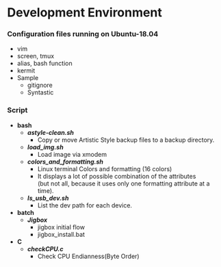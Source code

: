 # Development Environment
### Configuration files running on Ubuntu-18.04
* vim
* screen, tmux
* alias, bash function
* kermit
* Sample
   * gitignore
   * Syntastic

### Script
 * **bash**
   * ***astyle-clean.sh***
     * Copy or move Artistic Style backup files to a backup directory.
   * ***load_img.sh***
     * Load image via xmodem
   * ***colors_and_formatting.sh***
     * Linux terminal Colors and formatting (16 colors)
     * It displays a lot of possible combination of the attributes \
       (but not all, because it uses only one formatting attribute at a time).
   * ***ls_usb_dev.sh***
     * List the dev path for each device.
 * **batch**
   * ***Jigbox***
     * jigbox initial flow
     * jigbox_install.bat
 * **C**
   * ***checkCPU.c***
     * Check CPU Endianness(Byte Order)
